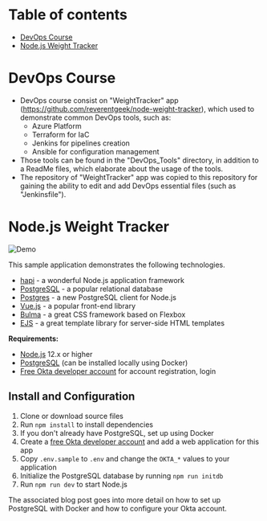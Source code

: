 # Table of contents
- [DevOps Course](#DevOps-Course)
- [Node.js Weight Tracker](#Node.js-Weight-Tracker)


# DevOps Course
* DevOps course consist on "WeightTracker" app (https://github.com/reverentgeek/node-weight-tracker), which used to demonstrate common DevOps tools, such as:
	* Azure Platform
	* Terraform for IaC
	* Jenkins for pipelines creation
	* Ansible for configuration management
* Those tools can be found in the "DevOps_Tools" directory, in addition to a ReadMe files, which elaborate about the usage of the tools.
* The repository of "WeightTracker" app was copied to this repository for gaining the ability to edit and add DevOps essential files (such as "Jenkinsfile"). 


# Node.js Weight Tracker

![Demo](docs/build-weight-tracker-app-demo.gif)

This sample application demonstrates the following technologies.

* [hapi](https://hapi.dev) - a wonderful Node.js application framework
* [PostgreSQL](https://www.postgresql.org/) - a popular relational database
* [Postgres](https://github.com/porsager/postgres) - a new PostgreSQL client for Node.js
* [Vue.js](https://vuejs.org/) - a popular front-end library
* [Bulma](https://bulma.io/) - a great CSS framework based on Flexbox
* [EJS](https://ejs.co/) - a great template library for server-side HTML templates

**Requirements:**

* [Node.js](https://nodejs.org/) 12.x or higher
* [PostgreSQL](https://www.postgresql.org/) (can be installed locally using Docker)
* [Free Okta developer account](https://developer.okta.com/) for account registration, login

## Install and Configuration

1. Clone or download source files
2. Run `npm install` to install dependencies
3. If you don't already have PostgreSQL, set up using Docker
4. Create a [free Okta developer account](https://developer.okta.com/) and add a web application for this app
5. Copy `.env.sample` to `.env` and change the `OKTA_*` values to your application
6. Initialize the PostgreSQL database by running `npm run initdb`
7. Run `npm run dev` to start Node.js

The associated blog post goes into more detail on how to set up PostgreSQL with Docker and how to configure your Okta account.